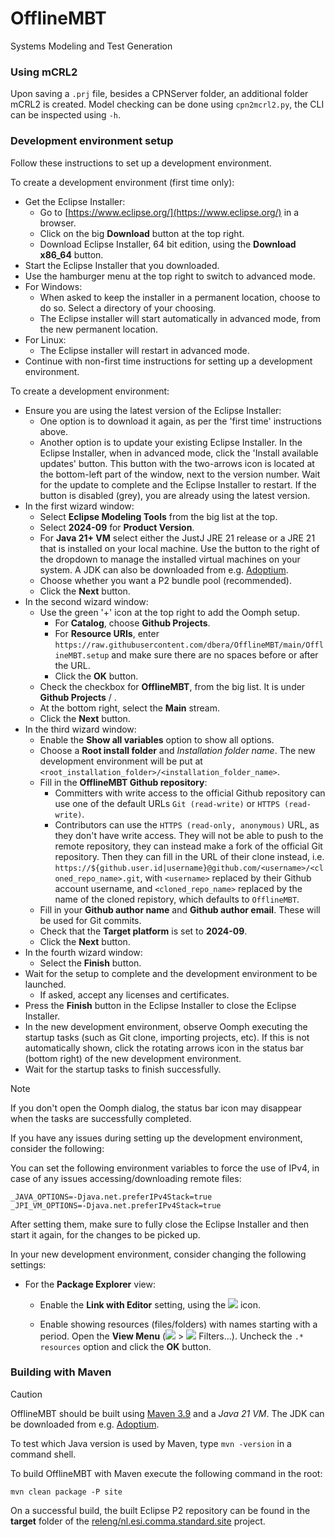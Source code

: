 # OfflineMBT
Systems Modeling and Test Generation

### Using mCRL2 

Upon saving a `.prj` file, besides a CPNServer folder, an additional folder mCRL2 is created. Model checking can be done using `cpn2mcrl2.py`, the CLI can be inspected using `-h`.

### Development environment setup

Follow these instructions to set up a development environment.

To create a development environment (first time only):

- Get the Eclipse Installer:
    - Go to [https://www.eclipse.org/](https://www.eclipse.org/) in a browser.
    - Click on the big **Download** button at the top right.
    - Download Eclipse Installer, 64 bit edition, using the **Download x86_64** button.
- Start the Eclipse Installer that you downloaded.
- Use the hamburger menu at the top right to switch to advanced mode.
- For Windows:
    - When asked to keep the installer in a permanent location, choose to do so.
      Select a directory of your choosing.
    - The Eclipse installer will start automatically in advanced mode, from the new permanent location.
- For Linux:
    - The Eclipse installer will restart in advanced mode.
- Continue with non-first time instructions for setting up a development environment.

To create a development environment:

- Ensure you are using the latest version of the Eclipse Installer:
    - One option is to download it again, as per the 'first time' instructions above.
    - Another option is to update your existing Eclipse Installer.
      In the Eclipse Installer, when in advanced mode, click the 'Install available updates' button.
      This button with the two-arrows icon is located at the bottom-left part of the window, next to the version number.
      Wait for the update to complete and the Eclipse Installer to restart.
      If the button is disabled (grey), you are already using the latest version.
- In the first wizard window:
    - Select **Eclipse Modeling Tools** from the big list at the top.
    - Select **2024-09** for **Product Version**.
    - For **Java 21+ VM** select either the JustJ JRE 21 release or a JRE 21 that is installed on your local machine.
      Use the button to the right of the dropdown to manage the installed virtual machines on your system.
      A JDK can also be downloaded from e.g. [Adoptium](https://adoptium.net/temurin/archive/?variant=openjdk21&jvmVariant=hotspot&version=21).
    - Choose whether you want a P2 bundle pool (recommended).
    - Click the **Next** button.
- In the second wizard window:
    - Use the green '+' icon at the top right to add the Oomph setup.
        - For **Catalog**, choose **Github Projects**.
        - For **Resource URIs**, enter `https://raw.githubusercontent.com/dbera/OfflineMBT/main/OfflineMBT.setup` and make sure there are no spaces before or after the URL.
        - Click the **OK** button.
    - Check the checkbox for **OfflineMBT**, from the big list.
      It is under **Github Projects** / **<User>**.
    - At the bottom right, select the **Main** stream.
    - Click the **Next** button.
- In the third wizard window:
    - Enable the **Show all variables** option to show all options.
    - Choose a **Root install folder** and _Installation folder name_.
      The new development environment will be put at `<root_installation_folder>/<installation_folder_name>`.
    - Fill in the **OfflineMBT Github repository**:
        - Committers with write access to the official Github repository can use one of the default URLs `Git (read-write)` or `HTTPS (read-write)`.
        - Contributors can use the `HTTPS (read-only, anonymous)` URL, as they don't have write access.
          They will not be able to push to the remote repository, they can instead make a fork of the official Git repository.
          Then they can fill in the URL of their clone instead, i.e. `https://${github.user.id|username}@github.com/<username>/<cloned_repo_name>.git`, with `<username>` replaced by their Github account username, and `<cloned_repo_name>` replaced by the name of the cloned repistory, which defaults to `OfflineMBT`.
    - Fill in your **Github author name** and **Github author email**.
      These will be used for Git commits.
    - Check that the **Target platform** is set to **2024-09**.
    - Click the **Next** button.
- In the fourth wizard window:
    - Select the **Finish** button.
- Wait for the setup to complete and the development environment to be launched.
    - If asked, accept any licenses and certificates.
- Press the **Finish** button in the Eclipse Installer to close the Eclipse Installer.
- In the new development environment, observe Oomph executing the startup tasks (such as Git clone, importing projects, etc).
  If this is not automatically shown, click the rotating arrows icon in the status bar (bottom right) of the new development environment.
- Wait for the startup tasks to finish successfully.

> [!NOTE]
> If you don't open the Oomph dialog, the status bar icon may disappear when the tasks are successfully completed.

If you have any issues during setting up the development environment, consider the following:

You can set the following environment variables to force the use of IPv4, in case of any issues accessing/downloading remote files:

```
_JAVA_OPTIONS=-Djava.net.preferIPv4Stack=true
_JPI_VM_OPTIONS=-Djava.net.preferIPv4Stack=true
```

After setting them, make sure to fully close the Eclipse Installer and then start it again, for the changes to be picked up.

In your new development environment, consider changing the following settings:

- For the **Package Explorer** view:

    - Enable the **Link with Editor** setting, using the ![](https://git.eclipse.org/c/jdt/eclipse.jdt.ui.git/plain/org.eclipse.jdt.ui/icons/full/elcl16/synced.png) icon.

    - Enable showing resources (files/folders) with names starting with a period.
      Open the **View Menu** (![](https://git.eclipse.org/c/platform/eclipse.platform.ui.git/plain/bundles/org.eclipse.ui/icons/full/elcl16/view_menu.png) > ![](https://git.eclipse.org/c/jdt/eclipse.jdt.ui.git/plain/org.eclipse.jdt.ui/icons/full/elcl16/filter_ps.png) Filters...).
      Uncheck the `.* resources` option and click the **OK** button.

### Building with Maven

> [!CAUTION]
> OfflineMBT should be built using [Maven 3.9](https://maven.apache.org/download.cgi) and a _Java 21 VM_.
> The JDK can be downloaded from e.g. [Adoptium](https://adoptium.net/temurin/archive/?variant=openjdk21&jvmVariant=hotspot&version=21).
>
> To test which Java version is used by Maven, type `mvn -version` in a command shell.

To build OfflineMBT with Maven execute the following command in the root:

`mvn clean package -P site`

On a successful build, the built Eclipse P2 repository can be found in the **target** folder of the [releng/nl.esi.comma.standard.site](releng/nl.esi.comma.standard.site/) project.

